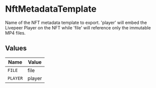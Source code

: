 # NftMetadataTemplate

Name of the NFT metadata template to export. 'player'
will embed the Livepeer Player on the NFT while 'file'
will reference only the immutable MP4 files.



## Values

| Name     | Value    |
| -------- | -------- |
| `FILE`   | file     |
| `PLAYER` | player   |